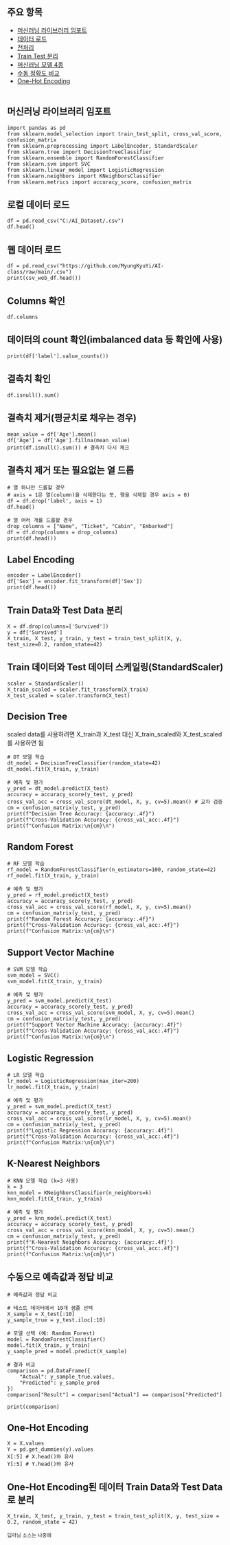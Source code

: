 ## 주요 항목
* [머신러닝 라이브러리 임포트](#머신러닝-라이브러리-임포트)
* [데이터 로드](#로컬-데이터-로드)
* [전처리](#결측치-확인)
* [Train Test 분리](#Train-Data와-Test-Data-분리)
* [머신러닝 모델 4종](#Decision-Tree)
* [수동 정확도 비교](#수동으로-예측값과-정답-비교)
* [One-Hot Encoding](#One-Hot-Encoding)
<br><br>
## 머신러닝 라이브러리 임포트
```
import pandas as pd
from sklearn.model_selection import train_test_split, cross_val_score, confusion_matrix
from sklearn.preprocessing import LabelEncoder, StandardScaler
from sklearn.tree import DecisionTreeClassifier
from sklearn.ensemble import RandomForestClassifier
from sklearn.svm import SVC
from sklearn.linear_model import LogisticRegression
from sklearn.neighbors import KNeighborsClassifier
from sklearn.metrics import accuracy_score, confusion_matrix
```
## 로컬 데이터 로드
```
df = pd.read_csv("C:/AI_Dataset/.csv")
df.head()
```
## 웹 데이터 로드
```
df = pd.read_csv("https://github.com/MyungKyuYi/AI-class/raw/main/.csv")
print(csv_web_df.head())
```
## Columns 확인
```
df.columns
```
## 데이터의 count 확인(imbalanced data 등 확인에 사용)
```
print(df['label'].value_counts())
```
## 결측치 확인
```
df.isnull().sum()
```
## 결측치 제거(평균치로 채우는 경우)
```
mean_value = df['Age'].mean()
df['Age'] = df['Age'].fillna(mean_value)
print(df.isnull().sum()) # 결측치 다시 체크
```
## 결측치 제거 또는 필요없는 열 드롭
```
# 열 하나만 드롭할 경우
# axis = 1은 열(column)을 삭제한다는 뜻, 행을 삭제할 경우 axis = 0)
df = df.drop('label', axis = 1)
df.head()
```
```
# 열 여러 개를 드롭할 경우
drop_columns = ["Name", "Ticket", "Cabin", "Embarked"]
df = df.drop(columns = drop_columns)
print(df.head())
```
## Label Encoding
```
encoder = LabelEncoder()
df['Sex'] = encoder.fit_transform(df['Sex'])
print(df.head())
```
## Train Data와 Test Data 분리
```
X = df.drop(columns=['Survived'])
y = df['Survived']
X_train, X_test, y_train, y_test = train_test_split(X, y, test_size=0.2, random_state=42)
```
## Train 데이터와 Test 데이터 스케일링(StandardScaler)
```
scaler = StandardScaler()
X_train_scaled = scaler.fit_transform(X_train)
X_test_scaled = scaler.transform(X_test)
```
## Decision Tree
scaled data를 사용하려면 X_train과 X_test 대신 X_train_scaled와 X_test_scaled를 사용하면 됨
```
# DT 모델 학습
dt_model = DecisionTreeClassifier(random_state=42)
dt_model.fit(X_train, y_train)

# 예측 및 평가
y_pred = dt_model.predict(X_test)
accuracy = accuracy_score(y_test, y_pred)
cross_val_acc = cross_val_score(dt_model, X, y, cv=5).mean() # 교차 검증
cm = confusion_matrix(y_test, y_pred)
print(f"Decision Tree Accuracy: {accuracy:.4f}")
print(f"Cross-Validation Accuracy: {cross_val_acc:.4f}")
print(f"Confusion Matrix:\n{cm}\n")
```
## Random Forest
```
# RF 모델 학습
rf_model = RandomForestClassifier(n_estimators=100, random_state=42)
rf_model.fit(X_train, y_train)

# 예측 및 평가
y_pred = rf_model.predict(X_test)
accuracy = accuracy_score(y_test, y_pred)
cross_val_acc = cross_val_score(rf_model, X, y, cv=5).mean()
cm = confusion_matrix(y_test, y_pred)
print(f"Random Forest Accuracy: {accuracy:.4f}")
print(f"Cross-Validation Accuracy: {cross_val_acc:.4f}")
print(f"Confusion Matrix:\n{cm}\n")
```
## Support Vector Machine
```
# SVM 모델 학습
svm_model = SVC()
svm_model.fit(X_train, y_train)

# 예측 및 평가
y_pred = svm_model.predict(X_test)
accuracy = accuracy_score(y_test, y_pred)
cross_val_acc = cross_val_score(svm_model, X, y, cv=5).mean()
cm = confusion_matrix(y_test, y_pred)
print(f"Support Vector Machine Accuracy: {accuracy:.4f}")
print(f"Cross-Validation Accuracy: {cross_val_acc:.4f}")
print(f"Confusion Matrix:\n{cm}\n")
```
## Logistic Regression
```
# LR 모델 학습
lr_model = LogisticRegression(max_iter=200)
lr_model.fit(X_train, y_train)

# 예측 및 평가
y_pred = svm_model.predict(X_test)
accuracy = accuracy_score(y_test, y_pred)
cross_val_acc = cross_val_score(lr_model, X, y, cv=5).mean()
cm = confusion_matrix(y_test, y_pred)
print(f"Logistic Regression Accuracy: {accuracy:.4f}")
print(f"Cross-Validation Accuracy: {cross_val_acc:.4f}")
print(f"Confusion Matrix:\n{cm}\n")
```
## K-Nearest Neighbors
```
# KNN 모델 학습 (k=3 사용)
k = 3
knn_model = KNeighborsClassifier(n_neighbors=k)
knn_model.fit(X_train, y_train)

# 예측 및 평가
y_pred = knn_model.predict(X_test)
accuracy = accuracy_score(y_test, y_pred)
cross_val_acc = cross_val_score(knn_model, X, y, cv=5).mean()
cm = confusion_matrix(y_test, y_pred)
print(f'K-Nearest Neighbors Accuracy: {accuracy:.4f}')
print(f"Cross-Validation Accuracy: {cross_val_acc:.4f}")
print(f"Confusion Matrix:\n{cm}\n")
```
## 수동으로 예측값과 정답 비교
```
# 예측값과 정답 비교

# 테스트 데이터에서 10개 샘플 선택
X_sample = X_test[:10]
y_sample_true = y_test.iloc[:10]

# 모델 선택 (예: Random Forest)
model = RandomForestClassifier()
model.fit(X_train, y_train)
y_sample_pred = model.predict(X_sample)

# 결과 비교
comparison = pd.DataFrame({
    "Actual": y_sample_true.values,
    "Predicted": y_sample_pred
})
comparison["Result"] = comparison["Actual"] == comparison["Predicted"]

print(comparison)
```
## One-Hot Encoding
```
X = X.values
Y = pd.get_dummies(y).values
X[:5] # X.head()와 유사
Y[:5] # Y.head()와 유사
```
## One-Hot Encoding된 데이터 Train Data와 Test Data로 분리
```
X_train, X_test, y_train, y_test = train_test_split(X, y, test_size = 0.2, random_state = 42)
```
<sub>딥러닝 소스는 나중에</sub>
